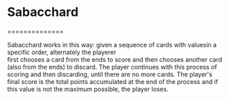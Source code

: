 # Sabacchard
==============

 Sabacchard works in this way: given a sequence of cards with values ​​in a specific order, alternately the playerer  
 first chooses a card from the ends to score and then chooses another card (also from the ends) to discard. The player 
 continues with this process of scoring and then discarding, until there are no more cards. The player's final score is
 the total points accumulated at the end of the process and if this value is not the maximum possible, the player loses.
